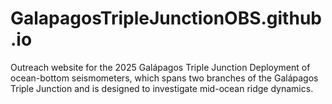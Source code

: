 # GalapagosTripleJunctionOBS.github.io
Outreach website for the 2025 Galápagos Triple Junction Deployment of ocean-bottom seismometers, which spans two branches of the Galápagos Triple Junction and is designed to investigate mid-ocean ridge dynamics.
